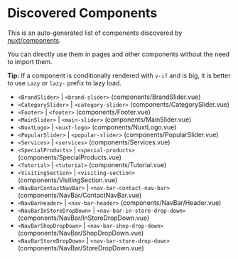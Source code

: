 # Discovered Components

This is an auto-generated list of components discovered by [nuxt/components](https://github.com/nuxt/components).

You can directly use them in pages and other components without the need to import them.

**Tip:** If a component is conditionally rendered with `v-if` and is big, it is better to use `Lazy` or `lazy-` prefix to lazy load.

- `<BrandSlider>` | `<brand-slider>` (components/BrandSlider.vue)
- `<CategorySlider>` | `<category-slider>` (components/CategorySlider.vue)
- `<Footer>` | `<footer>` (components/Footer.vue)
- `<MainSlider>` | `<main-slider>` (components/MainSlider.vue)
- `<NuxtLogo>` | `<nuxt-logo>` (components/NuxtLogo.vue)
- `<PopularSlider>` | `<popular-slider>` (components/PopularSlider.vue)
- `<Services>` | `<services>` (components/Services.vue)
- `<SpecialProducts>` | `<special-products>` (components/SpecialProducts.vue)
- `<Tutorial>` | `<tutorial>` (components/Tutorial.vue)
- `<VisitingSection>` | `<visiting-section>` (components/VisitingSection.vue)
- `<NavBarContactNavBar>` | `<nav-bar-contact-nav-bar>` (components/NavBar/ContactNavBar.vue)
- `<NavBarHeader>` | `<nav-bar-header>` (components/NavBar/Header.vue)
- `<NavBarInStoreDropDown>` | `<nav-bar-in-store-drop-down>` (components/NavBar/InStoreDropDown.vue)
- `<NavBarShopDropDown>` | `<nav-bar-shop-drop-down>` (components/NavBar/ShopDropDown.vue)
- `<NavBarStoreDropDown>` | `<nav-bar-store-drop-down>` (components/NavBar/StoreDropDown.vue)
